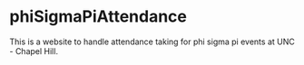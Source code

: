 # phiSigmaPiAttendance
This is a website to handle attendance taking for phi sigma pi events at UNC - Chapel Hill. 
